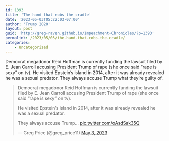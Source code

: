 ```yaml
---
id: 1393
title: 'The hand that robs the cradle'
date: '2023-05-03T05:22:03-07:00'
author: 'Trump 2020'
layout: post
guid: 'http://greg-raven.github.io/Impeachment-Chronicles/?p=1393'
permalink: /2023/05/03/the-hand-that-robs-the-cradle/
categories:
    - Uncategorized
---
```


Democrat megadonor Reid Hoffman is currently funding the lawsuit filed by E. Jean Carroll accusing President Trump of rape (she once said “rape is sexy” on tv). He visited Epstein’s island in 2014, after it was already revealed he was a sexual predator. They always accuse Trump what they’re guilty of.

> Democrat megadonor Reid Hoffman is currently funding the lawsuit filed by E. Jean Carroll accusing President Trump of rape (she once said “rape is sexy” on tv).  
>   
> He visited Epstein’s island in 2014, after it was already revealed he was a sexual predator.  
>   
> They always accuse Trump… [pic.twitter.com/oAsdSak35Q](https://t.co/oAsdSak35Q)
> 
> — Greg Price (@greg\_price11) [May 3, 2023](https://twitter.com/greg_price11/status/1653787397245530113?ref_src=twsrc%5Etfw)

<script async="" charset="utf-8" src="https://platform.twitter.com/widgets.js"></script>